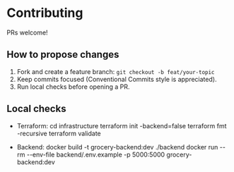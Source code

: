 # Contributing

PRs welcome!

## How to propose changes
1. Fork and create a feature branch: `git checkout -b feat/your-topic`
2. Keep commits focused (Conventional Commits style is appreciated).
3. Run local checks before opening a PR.

## Local checks
- Terraform:
  cd infrastructure
  terraform init -backend=false
  terraform fmt -recursive
  terraform validate

- Backend:
  docker build -t grocery-backend:dev ./backend
  docker run --rm --env-file backend/.env.example -p 5000:5000 grocery-backend:dev
